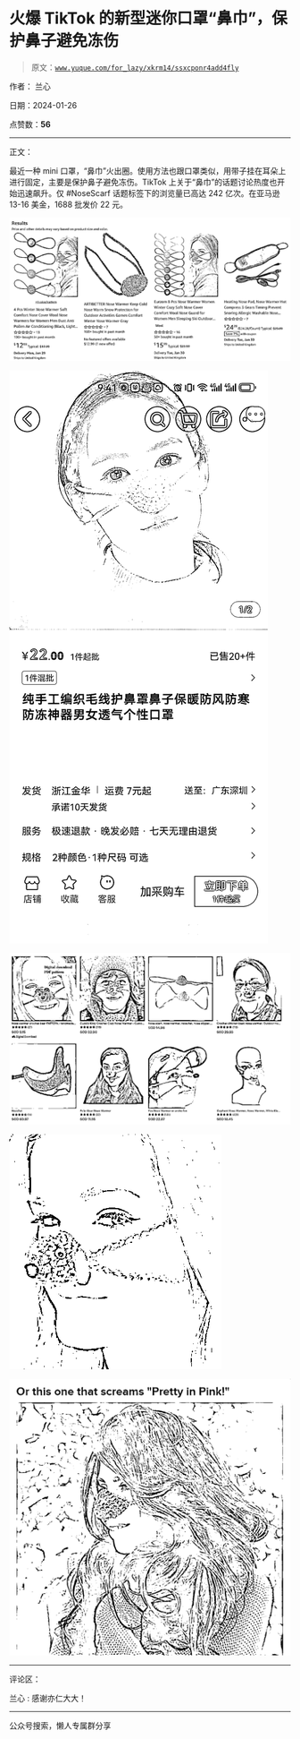 # 火爆 TikTok 的新型迷你口罩“鼻巾”，保护鼻子避免冻伤

> 原文：[`www.yuque.com/for_lazy/xkrm14/ssxcponr4add4fly`](https://www.yuque.com/for_lazy/xkrm14/ssxcponr4add4fly)

作者： 兰心

日期：2024-01-26

点赞数：**56**

* * *

正文：

最近一种 mini 口罩，“鼻巾”火出圈。使用方法也跟口罩类似，用带子挂在耳朵上进行固定，主要是保护鼻子避免冻伤。TikTok
上关于“鼻巾”的话题讨论热度也开始迅速飙升。仅 #NoseScarf 话题标签下的浏览量已高达 242 亿次。在亚马逊 13-16 美金，1688 批发价 22 元。

![](img/1d309a5a8c33ff3a58d826b04e2da37b.png)

![](img/2a4241276214e6490a97aeafc30b8aad.png)

![](img/99830477577368c1947f62b0fa5106bd.png)

![](img/a10b04a670ae93035e103ac133fc038e.png)

![](img/6195ee2e57d5c3951fce55a6995a95ab.png)

* * *

评论区：

兰心 : 感谢亦仁大大！

* * *

公众号搜索，懒人专属群分享